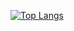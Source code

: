 ﻿[![Top Langs](https://github-readme-stats.vercel.app/api/top-langs/?username=dmitryrasov&langs_count=8)](https://github.com/anuraghazra/github-readme-stats)
